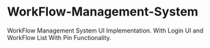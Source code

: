 # WorkFlow-Management-System

WorkFlow Management System UI Implementation.
With Login UI and WorkFlow List With Pin Functionality.